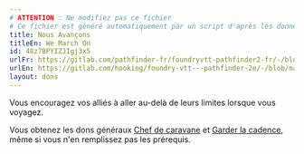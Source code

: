 ```yaml
---
# ATTENTION : Ne modifiez pas ce fichier
# Ce fichier est généré automatiquement par un script d'après les données du module Foundry VTT officiel et de sa traduction
title: Nous Avançons
titleEn: We March On
id: 48z7BPYIZJIgj3x5
urlFr: https://gitlab.com/pathfinder-fr/foundryvtt-pathfinder2-fr/-/blob/master/data/feats/48z7BPYIZJIgj3x5.htm
urlEn: https://gitlab.com/hooking/foundry-vtt---pathfinder-2e/-/blob/master/packs/data/feats.db/we-march-on.json
layout: dons
---
```

Vous encouragez vos alliés à aller au-delà de leurs limites lorsque vous voyagez.

Vous obtenez les dons généraux [Chef de caravane](chef-de-caravane.html) et [Garder la cadence](donner-la-cadence.html), même si vous n'en remplissez pas les prérequis.

